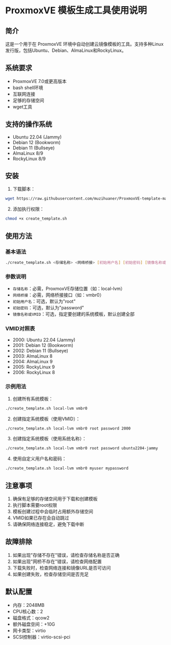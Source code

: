 
# ProxmoxVE 模板生成工具使用说明

## 简介
这是一个用于在 ProxmoxVE 环境中自动创建云镜像模板的工具。支持多种Linux发行版，包括Ubuntu、Debian、AlmaLinux和RockyLinux。

## 系统要求
- ProxmoxVE 7.0或更高版本
- bash shell环境
- 互联网连接
- 足够的存储空间
- wget工具

## 支持的操作系统
- Ubuntu 22.04 (Jammy)
- Debian 12 (Bookworm)
- Debian 11 (Bullseye)
- AlmaLinux 8/9
- RockyLinux 8/9

## 安装
1. 下载脚本：
```bash
wget https://raw.githubusercontent.com/muzihuaner/ProxmoxVE-template-maker/main/create_template.sh
```

2. 添加执行权限：
```bash
chmod +x create_template.sh
```

## 使用方法

### 基本语法
```bash
./create_template.sh <存储名称> <网络桥接> [初始用户名] [初始密码] [镜像名称或VMID]
```

### 参数说明
- `存储名称`：必需，ProxmoxVE存储位置（如：local-lvm）
- `网络桥接`：必需，网络桥接接口（如：vmbr0）
- `初始用户名`：可选，默认为"root"
- `初始密码`：可选，默认为"password"
- `镜像名称或VMID`：可选，指定要创建的系统模板，默认创建全部

### VMID对照表
- 2000: Ubuntu 22.04 (Jammy)
- 2001: Debian 12 (Bookworm)
- 2002: Debian 11 (Bullseye)
- 2003: AlmaLinux 8
- 2004: AlmaLinux 9
- 2005: RockyLinux 9
- 2006: RockyLinux 8

### 示例用法

1. 创建所有系统模板：
```bash
./create_template.sh local-lvm vmbr0
```

2. 创建指定系统模板（使用VMID）：
```bash
./create_template.sh local-lvm vmbr0 root password 2000
```

3. 创建指定系统模板（使用系统名称）：
```bash
./create_template.sh local-lvm vmbr0 root password ubuntu2204-jammy
```

4. 使用自定义用户名和密码：
```bash
./create_template.sh local-lvm vmbr0 myuser mypassword
```

## 注意事项
1. 确保有足够的存储空间用于下载和创建模板
2. 执行脚本需要root权限
3. 模板创建过程中会临时占用额外存储空间
4. VMID如果已存在会自动跳过
5. 请确保网络连接稳定，避免下载中断

## 故障排除
1. 如果出现"存储不存在"错误，请检查存储名称是否正确
2. 如果出现"网桥不存在"错误，请检查网络配置
3. 下载失败时，检查网络连接和镜像URL是否可访问
4. 如果创建失败，检查存储空间是否充足

## 默认配置
- 内存：2048MB
- CPU核心数：2
- 磁盘格式：qcow2
- 额外磁盘空间：+10G
- 网卡类型：virtio
- SCSI控制器：virtio-scsi-pci